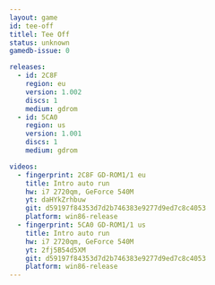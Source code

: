 ```yaml
---
layout: game
id: tee-off
titlel: Tee Off
status: unknown
gamedb-issue: 0

releases:
  - id: 2C8F
    region: eu
    version: 1.002
    discs: 1
    medium: gdrom
  - id: 5CA0
    region: us
    version: 1.001
    discs: 1
    medium: gdrom

videos:
  - fingerprint: 2C8F GD-ROM1/1 eu
    title: Intro auto run
    hw: i7 2720qm, GeForce 540M
    yt: daHYkZrhbuw
    git: d59197f84353d7d2b746383e9277d9ed7c8c4053
    platform: win86-release
  - fingerprint: 5CA0 GD-ROM1/1 us
    title: Intro auto run
    hw: i7 2720qm, GeForce 540M
    yt: 2fj5B54d5XM
    git: d59197f84353d7d2b746383e9277d9ed7c8c4053
    platform: win86-release
---
```


